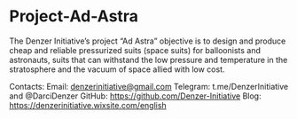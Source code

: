 # Project-Ad-Astra
The Denzer Initiative’s project “Ad Astra” objective is to design and produce cheap and reliable pressurized suits (space suits) for balloonists and astronauts, suits that can withstand the low pressure and temperature in the stratosphere and the vacuum of space allied with low cost.

Contacts:
Email: denzerinitiative@gmail.com
Telegram: t.me/DenzerInitiative and @DarciDenzer
GitHub: https://github.com/Denzer-Initiative
Blog: https://denzerinitiative.wixsite.com/english
